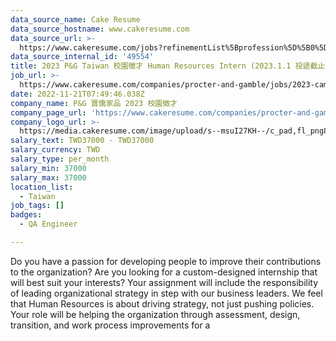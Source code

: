 ```yaml
---
data_source_name: Cake Resume
data_source_hostname: www.cakeresume.com
data_source_url: >-
  https://www.cakeresume.com/jobs?refinementList%5Bprofession%5D%5B0%5D=engineering_qa-engineer&refinementList%5Bsalary_type%5D=per_month&refinementList%5Bsalary_currency%5D=TWD&range%5Bsalary_range%5D%5Bmax%5D=600000
data_source_internal_id: '49554'
title: 2023 P&G Taiwan 校園徵才 Human Resources Intern (2023.1.1 投遞截止)
job_url: >-
  https://www.cakeresume.com/companies/procter-and-gamble/jobs/2023-campus-recruitment-human-resources-intern
date: 2022-11-21T07:49:46.038Z
company_name: P&G 寶僑家品 2023 校園徵才
company_page_url: 'https://www.cakeresume.com/companies/procter-and-gamble'
company_logo_url: >-
  https://media.cakeresume.com/image/upload/s--msuI27KH--/c_pad,fl_png8,h_200,w_200/v1668158726/xmgvv3l7udaa4llo682s.png
salary_text: TWD37000 - TWD37000
salary_currency: TWD
salary_type: per_month
salary_min: 37000
salary_max: 37000
location_list:
  - Taiwan
job_tags: []
badges:
  - QA Engineer

---
```


Do you have a passion for developing people to improve their contributions to the organization? Are you looking for a custom-designed internship that will best suit your interests? Your assignment will include the responsibility of leading organizational strategy in step with our business leaders. We feel that Human Resources is about driving strategy, not just pushing policies. Your role will be helping the organization through assessment, design, transition, and work process improvements for a